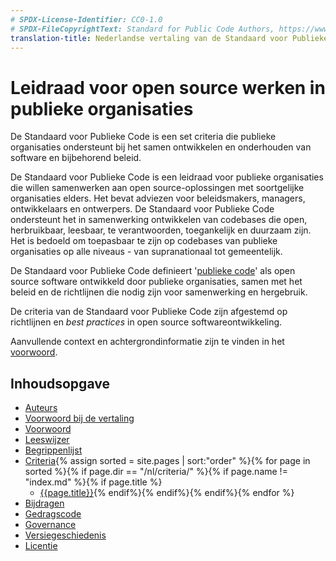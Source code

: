 ```yaml
---
# SPDX-License-Identifier: CC0-1.0
# SPDX-FileCopyrightText: Standard for Public Code Authors, https://www.standardforpubliccode.org/AUTHORS.html
translation-title: Nederlandse vertaling van de Standaard voor Publieke Code
---
```


# Leidraad voor open source werken in publieke organisaties

De Standaard voor Publieke Code is een set criteria die publieke organisaties ondersteunt bij het samen ontwikkelen en onderhouden van software en bijbehorend beleid.

De Standaard voor Publieke Code is een leidraad voor publieke organisaties die willen samenwerken aan open source-oplossingen met soortgelijke organisaties elders. Het bevat adviezen voor beleidsmakers, managers, ontwikkelaars en ontwerpers. De Standaard voor Publieke Code ondersteunt het in samenwerking ontwikkelen van codebases die open, herbruikbaar, leesbaar, te verantwoorden, toegankelijk en duurzaam zijn. Het is bedoeld om toepasbaar te zijn op codebases van publieke organisaties op alle niveaus - van supranationaal tot gemeentelijk.

De Standaard voor Publieke Code definieert '[publieke code](glossary.html#publieke-code)' als open source software ontwikkeld door publieke organisaties, samen met het beleid en de richtlijnen die nodig zijn voor samenwerking en hergebruik.

De criteria van de Standaard voor Publieke Code zijn afgestemd op richtlijnen en _best practices_ in open source softwareontwikkeling.

Aanvullende context en achtergrondinformatie zijn te vinden in het [voorwoord](foreword).

## Inhoudsopgave

* [Auteurs](AUTHORS)
* [Voorwoord bij de vertaling](translation-foreword)
* [Voorwoord](foreword)
* [Leeswijzer](readers-guide)
* [Begrippenlijst](glossary)
* [Criteria](criteria/){% assign sorted = site.pages | sort:"order" %}{% for page in sorted %}{% if page.dir == "/nl/criteria/" %}{% if page.name != "index.md" %}{% if page.title %}
  * [{{page.title}}]({{site.baseurl}}{{page.url}}){% endif%}{% endif%}{% endif%}{% endfor %}
* [Bijdragen](CONTRIBUTING)
* [Gedragscode](CODE_OF_CONDUCT)
* [Governance](GOVERNANCE)
* [Versiegeschiedenis](CHANGELOG)
* [Licentie](LICENSE)
